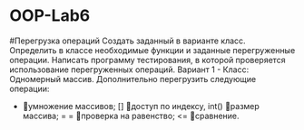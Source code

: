 # OOP-Lab6
#Перегрузка операций
Создать  заданный  в  варианте  класс.  
Определить  в  классе необходимые функции и заданные перегруженные операции. 
Написать программу  тестирования,  в  которой  проверяется  использование перегруженных операций.
Вариант 1 - Класс: Одномерный массив. Дополнительно перегрузить следующие операции:
* умножение массивов; 
[] доступ по индексу, 
int() размер массива;
= = проверка на равенство; 
<= сравнение.
